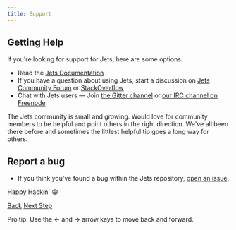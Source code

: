 ```yaml
---
title: Support
---
```


## Getting Help

If you're looking for support for Jets, here are some options:

* Read the [Jets Documentation](http://rubyonjets.com)
* If you have a question about using Jets, start a discussion on [Jets Community Forum](https://community.rubyonjets.com/) or [StackOverflow](https://stackoverflow.com/questions/tagged/rubyonjets)
* Chat with Jets users &mdash; Join [the Gitter channel](https://gitter.im/tongueroo/jets) or [our IRC channel on Freenode](irc:irc.freenode.net/rubyonjets)

The Jets community is small and growing. Would love for community members to be helpful and point others in the right direction. We've all been there before and sometimes the littlest helpful tip goes a long way for others.

## Report a bug

* If you think you've found a bug within the Jets repository, [open an issue](https://github.com/tongueroo/jets/issues/new/choose).

Happy Hackin' 😁

<a id="prev" class="btn btn-basic" href="{% link _docs/contributing.md %}">Back</a>
<a id="next" class="btn btn-primary" href="{% link _docs/conduct.md %}">Next Step</a>
<p class="keyboard-tip">Pro tip: Use the <- and -> arrow keys to move back and forward.</p>
